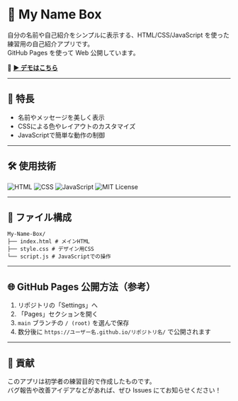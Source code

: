 # 📘 My Name Box

自分の名前や自己紹介をシンプルに表示する、HTML/CSS/JavaScript を使った練習用の自己紹介アプリです。  
GitHub Pages を使って Web 公開しています。

🔗 **[▶️ デモはこちら](https://magitai-texia.github.io/My-Name-Box/)**

---

## 🚀 特長

- 名前やメッセージを美しく表示
- CSSによる色やレイアウトのカスタマイズ
- JavaScriptで簡単な動作の制御

---

## 🛠 使用技術

![HTML](https://img.shields.io/badge/HTML5-E34F26?logo=html5&logoColor=white)
![CSS](https://img.shields.io/badge/CSS3-1572B6?logo=css3&logoColor=white)
![JavaScript](https://img.shields.io/badge/JavaScript-F7DF1E?logo=javascript&logoColor=black)
![MIT License](https://img.shields.io/badge/license-MIT-green.svg)

---

## 📁 ファイル構成

```
My-Name-Box/
├── index.html # メインHTML
├── style.css # デザイン用CSS
└── script.js # JavaScriptでの操作
```


---

## 🌐 GitHub Pages 公開方法（参考）

1. リポジトリの「Settings」へ
2. 「Pages」セクションを開く
3. `main` ブランチの `/ (root)` を選んで保存
4. 数分後に `https://ユーザー名.github.io/リポジトリ名/` で公開されます

---

## 💬 貢献

このアプリは初学者の練習目的で作成したものです。  
バグ報告や改善アイデアなどがあれば、ぜひ Issues にてお知らせください！

